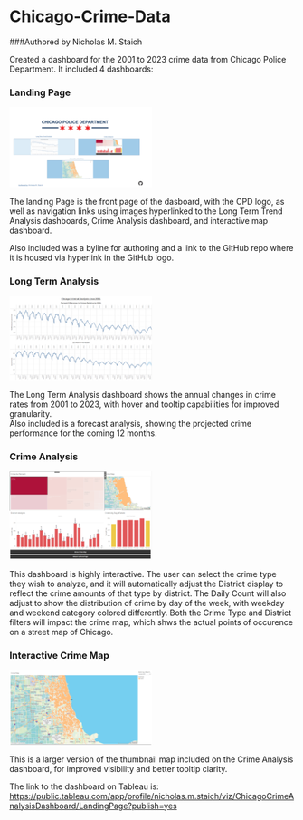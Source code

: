 # Chicago-Crime-Data

###Authored by Nicholas M. Staich

Created a dashboard for the 2001 to 2023 crime data from Chicago Police Department.  It included 4 dashboards:

### Landing Page

<img src='Images/Landing Page.png' width=50%>

The landing Page is the front page of the dasboard, with the CPD logo, as well as navigation links using images hyperlinked to the Long Term Trend Analysis dashboards,
Crime Analysis dashboard, and interactive map dashboard.  

Also included was a byline for authoring and a link to the GitHub repo where it is housed via hyperlink in the GitHub logo.

### Long Term Analysis

<img src='Images/Long Term Analysis Dashboard.png' width=50%>

The Long Term Analysis dashboard shows the annual changes in crime rates from 2001 to 2023, with hover and tooltip capabilities for improved granularity.  
Also included is a forecast analysis, showing the projected crime performance for the coming 12 months.

### Crime Analysis

<img src='Images/Chicago Crime Analysis Dashboard.png' width=50%>

This dashboard is highly interactive.  The user can select the crime type they wish to analyze, and it will automatically adjust the District display to reflect the 
crime amounts of that type by district.  The Daily Count will also adjust to show the distribution of crime by day of the week, with weekday and weekend category colored 
differently.  Both the Crime Type and District filters will impact the crime map, which shws the actual points of occurence on a street map of Chicago. 


### Interactive Crime Map

<img src='Images/Chicago Crime Map Dashboard.png' width=50%>

This is a larger version of the thumbnail map included on the Crime Analysis dashboard, for improved visibility and better tooltip clarity.

The link to the dashboard on Tableau is:  https://public.tableau.com/app/profile/nicholas.m.staich/viz/ChicagoCrimeAnalysisDashboard/LandingPage?publish=yes

